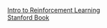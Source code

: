 
<a href="https://lilianweng.github.io/posts/2018-02-19-rl-overview/"> Intro to Reinforcement Learning </a> <br>
<a href="[https://github.com/slundberg/shap](https://web.stanford.edu/class/psych209/Readings/SuttonBartoIPRLBook2ndEd.pdf)"> Stanford Book </a>
